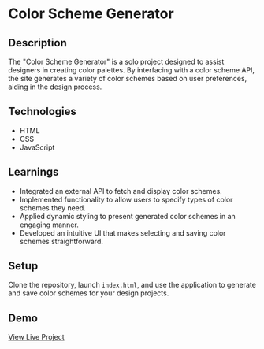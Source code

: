# Color Scheme Generator

## Description
The "Color Scheme Generator" is a solo project designed to assist designers in creating color palettes. By interfacing with a color scheme API, the site generates a variety of color schemes based on user preferences, aiding in the design process.

## Technologies
- HTML
- CSS
- JavaScript

## Learnings
- Integrated an external API to fetch and display color schemes.
- Implemented functionality to allow users to specify types of color schemes they need.
- Applied dynamic styling to present generated color schemes in an engaging manner.
- Developed an intuitive UI that makes selecting and saving color schemes straightforward.

## Setup
Clone the repository, launch `index.html`, and use the application to generate and save color schemes for your design projects.

## Demo
[View Live Project](#)


